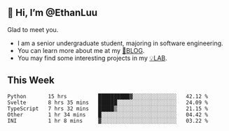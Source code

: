 ## 👋 Hi, I’m @EthanLuu

Glad to meet you.

- I am a senior undergraduate student, majoring in software engineering.
- You can learn more about me at my [📝BLOG](https://blog.ethanloo.cn).
- You may find some interesting projects in my [💡LAB](https://lab.ethanloo.cn).

## This Week
<!--START_SECTION:waka-->
```text
Python       15 hrs          ██████████▓░░░░░░░░░░░░░░   42.12 % 
Svelte       8 hrs 35 mins   ██████░░░░░░░░░░░░░░░░░░░   24.09 % 
TypeScript   7 hrs 32 mins   █████▒░░░░░░░░░░░░░░░░░░░   21.15 % 
Other        1 hr 34 mins    █░░░░░░░░░░░░░░░░░░░░░░░░   04.42 % 
INI          1 hr 8 mins     ▓░░░░░░░░░░░░░░░░░░░░░░░░   03.22 % 
```
<!--END_SECTION:waka-->
